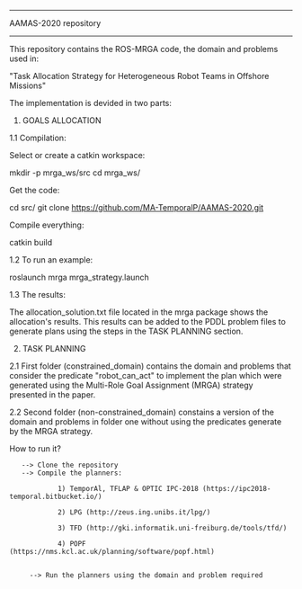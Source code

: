 ***************************************************************
AAMAS-2020 repository                                       
***************************************************************

This repository contains the ROS-MRGA code, the domain and problems used in:

"Task Allocation Strategy for Heterogeneous Robot Teams in Offshore Missions"

The implementation is devided in two parts:

1. GOALS ALLOCATION

1.1 Compilation:

Select or create a catkin workspace:

mkdir -p mrga_ws/src
cd mrga_ws/

Get the code:

cd src/
git clone https://github.com/MA-TemporalP/AAMAS-2020.git

Compile everything:

catkin build

1.2 To run an example:

roslaunch mrga mrga_strategy.launch

1.3 The results:

The allocation_solution.txt file located in the mrga package shows the allocation's results. This results can be added to the PDDL problem files to generate plans using the steps in the TASK PLANNING section.




2. TASK PLANNING

2.1 First folder (constrained_domain) contains the domain and problems that consider 
   the predicate "robot_can_act" to implement the plan which were generated using the 
   Multi-Role Goal Assignment (MRGA) strategy presented in the paper.

2.2 Second folder (non-constrained_domain) constains a version of the domain and problems
   in folder one without using the predicates generate by  the MRGA strategy.
   
   How to run it?
   
       --> Clone the repository
       --> Compile the planners:
       
                1) TemporAl, TFLAP & OPTIC IPC-2018 (https://ipc2018-temporal.bitbucket.io/)
       
                2) LPG (http://zeus.ing.unibs.it/lpg/) 
                
                3) TFD (http://gki.informatik.uni-freiburg.de/tools/tfd/)
                
                4) POPF (https://nms.kcl.ac.uk/planning/software/popf.html)
                
                
         --> Run the planners using the domain and problem required
                
